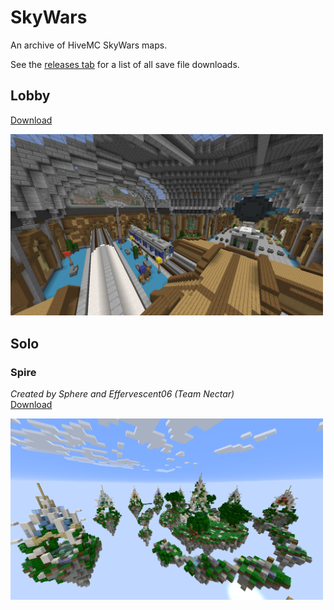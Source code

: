 # SkyWars

An archive of HiveMC SkyWars maps.

See the [releases tab](https://github.com/Nixinova/HiveMC/tags) for a list of all save file downloads.

## Lobby
[Download](https://github.com/Nixinova/HiveMC/releases/tag/skywars-lobby)

<img src="lobby/screenshot.png" width="500px">

## Solo

### Spire
*Created by Sphere and Effervescent06 (Team Nectar)*<br>
[Download](https://github.com/Nixinova/HiveMC/releases/tag/spire)

<img src="spire/screenshot.png" width="500px">
